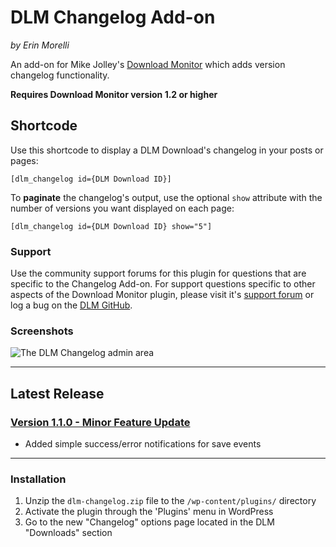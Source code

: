 # DLM Changelog Add-on #

*by Erin Morelli*

An add-on for Mike Jolley's [Download Monitor](http://wordpress.org/plugins/download-monitor/) which adds version changelog functionality.

**Requires Download Monitor version 1.2 or higher**


## Shortcode ##

Use this shortcode to display a DLM Download's changelog in your posts or pages:

`[dlm_changelog id={DLM Download ID}]`

To **paginate** the changelog's output, use the optional `show` attribute with the number of versions you want displayed on each page:

`[dlm_changelog id={DLM Download ID} show="5"]`


### Support ###

Use the community support forums for this plugin for questions that are specific to the Changelog Add-on. For support questions specific to other aspects of the Download Monitor plugin, please visit it's [support forum](http://wordpress.org/support/plugin/download-monitor) or log a bug on the [DLM GitHub](https://github.com/mikejolley/download-monitor).


### Screenshots ###

![The DLM Changelog admin area](https://bitbucket.org/repo/MGqdyg/images/1845611380-screenshot-1.jpg)



*****


## Latest Release ##


### [Version 1.1.0 - Minor Feature Update](https://bitbucket.org/ErinMorelli/dlm-changelog/downloads/dlm-changelog.1.1.0.zip) ###
* Added simple success/error notifications for save events



*****


### Installation ###

1. Unzip the `dlm-changelog.zip` file to the `/wp-content/plugins/` directory
1. Activate the plugin through the 'Plugins' menu in WordPress
1. Go to the new "Changelog" options page located in the DLM "Downloads" section